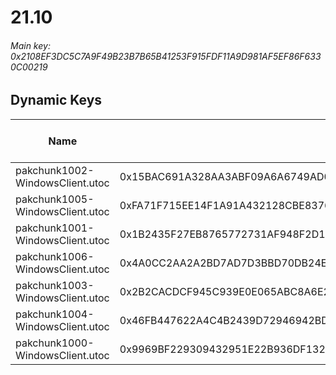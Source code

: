 # 21.10

###### *Main key: 0x2108EF3DC5C7A9F49B23B7B65B41253F915FDF11A9D981AF5EF86F6330C00219*

## Dynamic Keys

| Name                            | Key                                                                | High Res Textures |
|---------------------------------|--------------------------------------------------------------------|-------------------|
| pakchunk1002-WindowsClient.utoc | 0x15BAC691A328AA3ABF09A6A6749AD0501CFF3E306AB40D301651A3D553B11FA0 | ❌                 |
| pakchunk1005-WindowsClient.utoc | 0xFA71F715EE14F1A91A432128CBE8376FA213EB9F7754F6353D98F03FE77FC9D9 | ❌                 |
| pakchunk1001-WindowsClient.utoc | 0x1B2435F27EB8765772731AF948F2D17D644D9F1141DDE4052B4EC16D38257949 | ❌                 |
| pakchunk1006-WindowsClient.utoc | 0x4A0CC2AA2A2BD7AD7D3BBD70DB24E853E87541A91BF4F5C75D821037FD942207 | ❌                 |
| pakchunk1003-WindowsClient.utoc | 0x2B2CACDCF945C939E0E065ABC8A6E2375050D9E21A24AEDD23F64C367E4B4581 | ❌                 |
| pakchunk1004-WindowsClient.utoc | 0x46FB447622A4C4B2439D72946942BDDF7BF32CAD38BDE6336DDA7CC8DF309B16 | ❌                 |
| pakchunk1000-WindowsClient.utoc | 0x9969BF229309432951E22B936DF1328E38F74EF30D1AF3E92CD55DD511AB1C72 | ❌                 |
